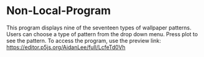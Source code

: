 # Non-Local-Program
This program displays nine of the seventeen types of wallpaper patterns. 
Users can choose a type of pattern from the drop down menu.
Press plot to see the pattern.
To access the program, use the preview link:
https://editor.p5js.org/AidanLee/full/LcfeTd0Vh
